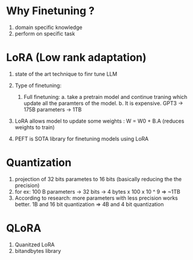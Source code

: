 # Why Finetuning ?
1. domain specific knowledge
2. perform on specific task

# LoRA (Low rank adaptation)
1. state of the art technique to finr tune LLM
2. Type of finetuning:
    1. Full finetuning:
        a. take a pretrain model and continue traning which update all the paramters of the model.
        b. It is expensive. GPT3 -> 175B parameters -> 1TB

3. LoRA allows model to update some weights : W = W0 + B.A (reduces weights to train)

4. PEFT is SOTA library for finetuning models using LoRA

# Quantization
1. projection of 32 bits parametes to 16 bits (basically reducing the the precision)
2. for ex: 100 B parameters -> 32 bits -> 4 bytes x 100 x 10 ^ 9 => ~1TB
3. According to research: more parameters with less precision works better.
1B and 16 bit quantization => 4B and 4 bit quantization

# QLoRA
1. Quanitzed LoRA
2. bitandbytes library